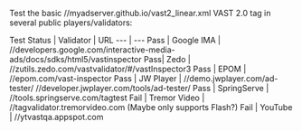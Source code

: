 Test the basic //myadserver.github.io/vast2_linear.xml VAST 2.0 tag in several public players/validators:

Test Status | Validator | URL
--- | ---
Pass | Google IMA | //developers.google.com/interactive-media-ads/docs/sdks/html5/vastinspector
Pass| Zedo | //zutils.zedo.com/vastvalidator/#/vastInspector3
Pass | EPOM | //epom.com/vast-inspector
Pass | JW Player | //demo.jwplayer.com/ad-tester/ //developer.jwplayer.com/tools/ad-tester/
Pass | SpringServe | //tools.springserve.com/tagtest
Fail | Tremor Video | //tagvalidator.tremorvideo.com (Maybe only supports Flash?)
Fail | YouTube | //ytvastqa.appspot.com
